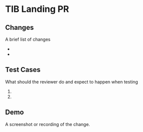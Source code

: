 # TIB Landing PR

## Changes

A brief list of changes

-
-

## Test Cases

What should the reviewer do and expect to happen when testing

1.
2.

## Demo

A screenshot or recording of the change.
